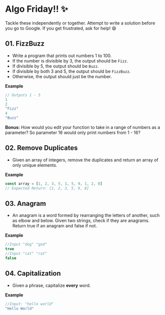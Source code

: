 # Algo Friday!! ✨
Tackle these independently or together. Attempt to write a solution before you go to Google. If you get frustrated, ask for help! 😄

## 01. FizzBuzz

* Write a program that prints out numbers 1 to 100.
* If the number is divisible by 3, the output should be `Fizz`.
* If divisible by 5, the output should be `Buzz`.
* If divisible by both 3 and 5, the output should be `FizzBuzz`.
* Otherwise, the output should just be the number. 

**Example**
```js
// Outputs 1 - 5 
1
2
"Fizz"
4
"Buzz"
```
**Bonus:** How would you edit your function to take in a range of numbers as a parameter? So parameter 16 would only print numbers from 1 - 16?

## 02. Remove Duplicates

* Given an array of integers, remove the duplicates and return an array of only unique elements.

**Example**
```js
const array = [1, 2, 3, 5, 1, 5, 9, 1, 2, 8]
// Expected Return: [1, 2, 3, 5, 9, 8]
```
## 03. Anagram

* An anagram is a word formed by rearranging the letters of another, such as elbow and below. Given two strings, check if they are anagrams. Return true if an anagram and false if not.

**Example**
```js
//Input "dog" "god"
true
//Input "cat" "rat" 
false
```

## 04. Capitalization

* Given a phrase, capitalize **every** word.

**Example**
```js
//Input: "hello world"
"Hello World"
```
